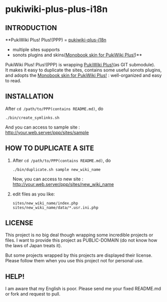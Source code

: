 pukiwiki-plus-plus-i18n
=======================

INTRODUCTION
------------
**PukiWiki Plus! Plus!(PPP)
= [pukiwiki-plus-i18n][pukiwikiplus]
+ multiple sites supports
+ sonots plugins and skins([Monobook skin for PukiWiki Plus!][monobook])**

PukiWiki Plus! Plus!(PPP) is wrapping [PukiWiki Plus!][pukiwikiplus](as GIT submodule).<br />
It makes it easy to duplicate the sites, contains some useful sonots plugins, and adopts the [Monobook skin for PukiWiki Plus!][monobook] : well-organized and easy to read.


INSTALLATION
------------
After `cd /path/to/PPP(contains README.md)`, do

    ./bin/create_symlinks.sh

And you can access to sample site : http://your.web.server/ppp/sites/sample


HOW TO DUPLICATE A SITE
-----------------------
1. After `cd /path/to/PPP(contains README.md)`, do

    <code>./bin/duplicate.sh sample new_wiki_name</code>

    Now, you can access to new site : http://your.web.server/ppp/sites/new_wiki_name

2. edit files as you like:

    <code>sites/new_wiki_name/index.php
sites/new_wiki_name/data/*.usr.ini.php</code>



LICENSE
-------
This project is no big deal though wrapping some incredible projects or files.
I want to provide this project as PUBLIC-DOMAIN (do not know how the laws of Japan treats it).

But some projects wrapped by this projects are displayed their license.
Please follow them when you use this project not for personal use.


HELP!
-----
I am aware that my English is poor.
Please send me your fixed README.md or fork and request to pull.



[pukiwikiplus]: https://github.com/miko2u/pukiwiki-plus-i18n
[monobook]:     http://lsx.sourceforge.jp/?Skin%2Fmonobook

